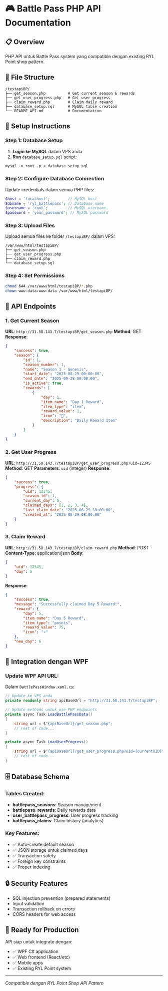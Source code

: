 # 🎮 Battle Pass PHP API Documentation

## 📋 Overview
PHP API untuk Battle Pass system yang compatible dengan existing RYL Point shop pattern.

## 📁 File Structure
```
/testapiBP/
├── get_season.php          # Get current season & rewards
├── get_user_progress.php   # Get user progress
├── claim_reward.php        # Claim daily reward
├── database_setup.sql      # MySQL table creation
└── README_API.md           # Documentation
```

## 🔧 Setup Instructions

### Step 1: Database Setup
1. **Login ke MySQL** dalam VPS anda
2. **Run** `database_setup.sql` script:
```sql
mysql -u root -p < database_setup.sql
```

### Step 2: Configure Database Connection
Update credentials dalam semua PHP files:
```php
$host = 'localhost';        // MySQL host
$dbname = 'ryl_battlepass'; // Database name
$username = 'root';         // MySQL username  
$password = 'your_password'; // MySQL password
```

### Step 3: Upload Files
Upload semua files ke folder `/testapiBP/` dalam VPS:
```
/var/www/html/testapiBP/
├── get_season.php
├── get_user_progress.php
├── claim_reward.php
└── database_setup.sql
```

### Step 4: Set Permissions
```bash
chmod 644 /var/www/html/testapiBP/*.php
chown www-data:www-data /var/www/html/testapiBP/
```

## 🔗 API Endpoints

### 1. Get Current Season
**URL**: `http://31.58.143.7/testapiBP/get_season.php`
**Method**: GET
**Response**:
```json
{
    "success": true,
    "season": {
        "id": 1,
        "season_number": 1,
        "name": "Season 1 - Genesis",
        "start_date": "2025-08-29 00:00:00",
        "end_date": "2025-09-28 00:00:00",
        "is_active": true,
        "rewards": [
            {
                "day": 1,
                "item_name": "Day 1 Reward",
                "item_type": "item",
                "reward_value": 1,
                "icon": "🎁",
                "description": "Daily Reward Item"
            }
        ]
    }
}
```

### 2. Get User Progress
**URL**: `http://31.58.143.7/testapiBP/get_user_progress.php?uid=12345`
**Method**: GET
**Parameters**: `uid` (integer)
**Response**:
```json
{
    "success": true,
    "progress": {
        "uid": 12345,
        "season_id": 1,
        "current_day": 5,
        "claimed_days": [1, 2, 3, 4],
        "last_claim_date": "2025-08-29 10:00:00",
        "created_at": "2025-08-29 08:00:00"
    }
}
```

### 3. Claim Reward
**URL**: `http://31.58.143.7/testapiBP/claim_reward.php`
**Method**: POST
**Content-Type**: application/json
**Body**:
```json
{
    "uid": 12345,
    "day": 5
}
```
**Response**:
```json
{
    "success": true,
    "message": "Successfully claimed Day 5 Reward!",
    "reward": {
        "day": 5,
        "item_name": "Day 5 Reward",
        "item_type": "points",
        "reward_value": 75,
        "icon": "⭐"
    },
    "new_day": 6
}
```

## 🎯 Integration dengan WPF

### Update WPF API URL:
Dalam `BattlePassWindow.xaml.cs`:
```csharp
// Update ke VPS anda
private readonly string apiBaseUrl = "http://31.58.143.7/testapiBP";

// Update methods untuk use PHP endpoints
private async Task LoadBattlePassData()
{
    string url = $"{apiBaseUrl}/get_season.php";
    // rest of code...
}

private async Task LoadUserProgress()  
{
    string url = $"{apiBaseUrl}/get_user_progress.php?uid={currentUID}";
    // rest of code...
}
```

## 🗄️ Database Schema

### Tables Created:
- **battlepass_seasons**: Season management
- **battlepass_rewards**: Daily rewards data  
- **user_battlepass_progress**: User progress tracking
- **battlepass_claims**: Claim history (analytics)

### Key Features:
- ✅ Auto-create default season
- ✅ JSON storage untuk claimed days
- ✅ Transaction safety
- ✅ Foreign key constraints
- ✅ Proper indexing

## 🔒 Security Features
- SQL injection prevention (prepared statements)
- Input validation
- Transaction rollback on errors
- CORS headers for web access

## 🚀 Ready for Production
API siap untuk integrate dengan:
- ✅ WPF C# application
- ✅ Web frontend (React/etc)
- ✅ Mobile apps
- ✅ Existing RYL Point system

---
*Compatible dengan RYL Point Shop API Pattern*